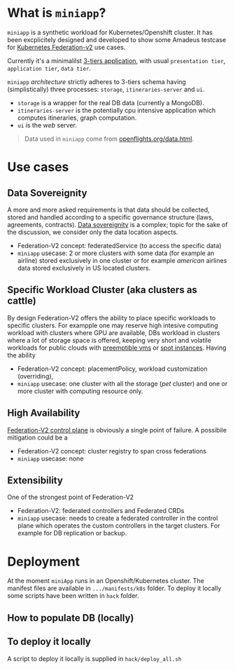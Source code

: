 # What is `miniapp`?

`miniapp` is a synthetic workload for Kubernetes/Openshift cluster. It has been excplicitely designed and developed to show some Amadeus testcase for [Kubernetes Federation-v2](https://github.com/kubernetes-sigs/federation-v2) use cases. 


Currently  it's a minimalilst [3-tiers application](https://en.wikipedia.org/wiki/Multitier_architecture#Three-tier_architecture), with usual `presentation tier`, `application tier`, `data tier`.

`miniapp`  _architecture_  strictly adheres to 3-tiers schema having (simplistically) three processes:  `storage`, `itineraries-server` and `ui`. 

* `storage` is a wrapper for the real DB data (currently a MongoDB).
* `itineraries-server` is the potentially cpu intensive application which computes itineraries, graph computation. 
* `ui` is the _web_ server.

> Data used in `miniapp` come from [openflights.org/data.html](https://openflights.org/data.html).

# Use cases

## Data Sovereignity
A more and more asked requirements is that data should be collected, stored and handled according to a specific governance structure (laws, agreements, contracts). [Data sovereignity](https://en.wikipedia.org/wiki/Data_sovereignty) is a complex; topic for the sake of the discussion, we consider only the data location aspects.

* Federation-V2 concept: federatedService (to access the specific data)
* `miniapp` usecase: 2 or more clusters with some data (for example an airline) stored exclusively in one cluster or for example _american_ airlines data stored exclusively in US located clusters.


## Specific Workload Cluster (aka clusters as cattle)
By design Federation-V2 offers the ability to place specific workloads to specific clusters. For exampple one may reserve high intesive computing workload with clusters where GPU are available, DBs workload in clusters where  a lot of storage space is offered, keeping very short and volatile workloads for public clouds with [preemptible vms](https://cloud.google.com/preemptible-vms/) or [spot instances](https://aws.amazon.com/ec2/spot/). Having the ability 

* Federation-V2 concept: placementPolicy, workload customization (overriding), 
* `miniapp` usecase: one cluster with all the storage (_pet_ cluster) and one or more cluster with computing resource only.

## High Availability

[Federation-V2 control plane](https://github.com/kubernetes-sigs/federation-v2#concepts) is obviously a single point of failure. A possibile mitigation could be a

* Federation-V2 concept: cluster registry to span cross federations
* `miniapp` usecase: none

## Extensibility
One of the strongest point of Federation-V2
* Federation-V2: federated controllers and Federated CRDs
* `miniapp` usecase: needs to create a federated controller in the control plane which operates the custom controllers in the target clusters. For example for DB replication or backup.


# Deployment
At the moment `miniApp` runs in an Openshift/Kubernetes cluster. The manifest files are available in `.../manifests/k8s` folder.
To deploy it locally some scripts have been written in `hack` folder.


## How to populate DB (locally)


## To deploy it locally
A script to deploy it locally is supplied in `hack/deploy_all.sh`
